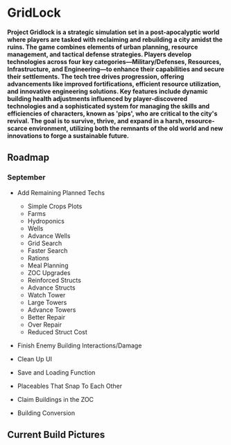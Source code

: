 # GridLock

**Project Gridlock is a strategic simulation set in a post-apocalyptic world where players are tasked with reclaiming and rebuilding a city amidst the ruins. The game combines elements of urban planning, resource management, and tactical defense strategies. Players develop technologies across four key categories—Military/Defenses, Resources, Infrastructure, and Engineering—to enhance their capabilities and secure their settlements. The tech tree drives progression, offering advancements like improved fortifications, efficient resource utilization, and innovative engineering solutions. Key features include dynamic building health adjustments influenced by player-discovered technologies and a sophisticated system for managing the skills and efficiencies of characters, known as 'pips', who are critical to the city's revival. The goal is to survive, thrive, and expand in a harsh, resource-scarce environment, utilizing both the remnants of the old world and new innovations to forge a sustainable future.**

## Roadmap
### September

- Add Remaining Planned Techs
  - Simple Crops Plots
  - Farms
  - Hydroponics
  - Wells
  - Advance Wells
  - Grid Search
  - Faster Search
  - Rations
  - Meal Planning
  - ZOC Upgrades
  - Reinforced Structs
  - Advance Structs
  - Watch Tower
  - Large Towers
  - Advance Towers
  - Better Repair
  - Over Repair
  - Reduced Struct Cost

- Finish Enemy Building Interactions/Damage
  
- Clean Up UI
  
- Save and Loading Function
  
- Placeables That Snap To Each Other
  
- Claim Buildings in the ZOC
  
- Building Conversion


## Current Build Pictures

